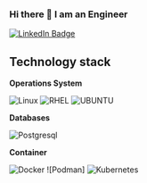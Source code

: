 ### Hi there 👋 I am an Engineer

<div id="badges">
  <a href="https://www.linkedin.com/in/ernest-umerov-7bb49a1b0/">
    <img src="https://img.shields.io/badge/LinkedIn-blue?style=for-the-badge&logo=linkedin&logoColor=white" alt="LinkedIn Badge"/>
  </a>
</div>

## Technology stack

**Operations System**  

![Linux](https://img.shields.io/static/v1?style=for-the-badge&message=Linux&color=222222&logo=Linux&logoColor=FCC624&label=)
![RHEL](https://img.shields.io/badge/RHEL-OS-red)
![UBUNTU](https://img.shields.io/badge/Ubuntu-OS-orange)


**Databases**

![Postgresql](https://img.shields.io/badge/-Postgresql-%232c3e50?style=flat-square&logo=Postgresql)


**Container**

![Docker](https://img.shields.io/badge/-Docker-46a2f1?style=flat-square&logo=docker&logoColor=white)
![Podman]
![Kubernetes](https://img.shields.io/static/v1?style=for-the-badge&message=Kubernetes&color=326CE5&logo=Kubernetes&logoColor=FFFFFF&label=)


<!--
**CoolCoderCarl/CoolCoderCarl** is a ✨ _special_ ✨ repository because its `README.md` (this file) appears on your GitHub profile.

Here are some ideas to get you started:

- 🔭 I’m currently working on ...
- 🌱 I’m currently learning ...
- 👯 I’m looking to collaborate on ...
- 🤔 I’m looking for help with ...
- 💬 Ask me about ...
- 📫 How to reach me: ...
- 😄 Pronouns: ...
- ⚡ Fun fact: ...
-->

<!--
https://github.com/progfay/shields-with-icon
-->
